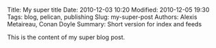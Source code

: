 Title: My super title
Date: 2010-12-03 10:20
Modified: 2010-12-05 19:30
Tags: blog, pelican, publishing
Slug: my-super-post
Authors: Alexis Metaireau, Conan Doyle
Summary: Short version for index and feeds

This is the content of my super blog post.
